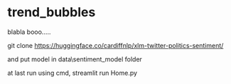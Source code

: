 # trend_bubbles
blabla booo.....

git clone https://huggingface.co/cardiffnlp/xlm-twitter-politics-sentiment/

and put model in data\sentiment_model folder

at last run using cmd,
    streamlit run Home.py
